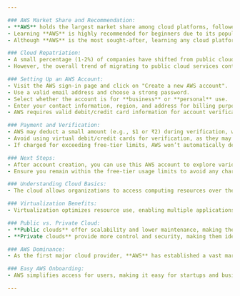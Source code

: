 ```yaml
---

### AWS Market Share and Recommendation:
- **AWS** holds the largest market share among cloud platforms, followed by **Azure** and **GCP**.
- Learning **AWS** is highly recommended for beginners due to its popularity and high job demand.
- Although **AWS** is the most sought-after, learning any cloud platform is beneficial as core cloud concepts (e.g., virtualization, storage, networking) are similar across platforms. The differences lie primarily in naming conventions, UI, and specific service implementations.

### Cloud Repatriation:
- A small percentage (1-2%) of companies have shifted from public cloud back to private cloud, primarily due to concerns like security, compliance, and cost optimization.
- However, the overall trend of migrating to public cloud services continues to grow, especially among startups and mid-sized businesses that can't afford to build and maintain their own data centers.

### Setting Up an AWS Account:
- Visit the AWS sign-in page and click on "Create a new AWS account".
- Use a valid email address and choose a strong password.
- Select whether the account is for **business** or **personal** use.
- Enter your contact information, region, and address for billing purposes.
- AWS requires valid debit/credit card information for account verification, but they will not charge you unless you exceed free-tier limits.

### Payment and Verification:
- AWS may deduct a small amount (e.g., $1 or ₹2) during verification, which will be refunded.
- Avoid using virtual debit/credit cards for verification, as they may not work reliably.
- If charged for exceeding free-tier limits, AWS won’t automatically debit your account—you'll need to manually make the payment.

### Next Steps:
- After account creation, you can use this AWS account to explore various AWS services and tools. Many services are available for free under the **AWS Free Tier**, which includes **12 months of free usage**, while some services offer free trials for the first 30 days.
- Ensure you remain within the free-tier usage limits to avoid any charges.

### Understanding Cloud Basics:
- The cloud allows organizations to access computing resources over the internet, eliminating the need for physical servers and data centers. This enables flexibility, scalability, and cost optimization by providing on-demand resource sharing.

### Virtualization Benefits:
- Virtualization optimizes resource use, enabling multiple applications to run on fewer physical servers. This reduces costs and increases flexibility by allowing resource scaling based on need.

### Public vs. Private Cloud:
- **Public clouds** offer scalability and lower maintenance, making them suitable for startups and businesses looking to minimize upfront investment.
- **Private clouds** provide more control and security, making them ideal for handling sensitive data and meeting strict regulatory requirements. Larger enterprises may also choose **hybrid clouds** to balance performance, cost, and compliance.

### AWS Dominance:
- As the first major cloud provider, **AWS** has established a vast market presence. This creates a wealth of job opportunities for professionals with AWS skills.

### Easy AWS Onboarding:
- AWS simplifies access for users, making it easy for startups and businesses to utilize cloud services without heavy initial investments. Its user-friendly onboarding process is a significant reason for its broad adoption.

---
```

